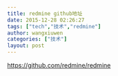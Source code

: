 ```yaml
---
title: redmine github地址
date: 2015-12-28 02:26:27
tags: ["tech","技术","redmine"]
author: wangxiuwen
categories: ["技术"]
layout: post
---
```





https://github.com/redmine/redmine


